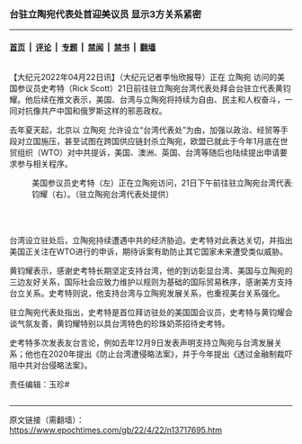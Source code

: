 ### 台驻立陶宛代表处首迎美议员 显示3方关系紧密

---

#### [首页](../../../..?n13717695) &nbsp;|&nbsp; [评论](../../../../../epoch-comment?n13717695) &nbsp;|&nbsp; [专题](../../../../../epoch-special?n13717695) &nbsp;|&nbsp; [禁闻](../../../../../epoch-news?n13717695) &nbsp;|&nbsp; [禁书](../../../../../books?n13717695) &nbsp;|&nbsp; [翻墙](https://github.com/gfw-breaker/nogfw/blob/master/README.md?n13717695)


<div class="column" id="artbody" itemprop="articleBody">
 <!-- article content begin -->
 <p>
  【大纪元2022年04月22日讯】（大纪元记者李怡欣报导）正在
  <ok href="https://www.epochtimes.com/gb/tag/%E7%AB%8B%E9%99%B6%E5%AE%9B.html">
   立陶宛
  </ok>
  访问的美国参议员史考特（Rick Scott）21日前往驻立陶宛台湾代表处拜会台驻立代表黄钧耀。他后续在推文表示，美国、台湾与立陶宛将持续为自由、民主和人权奋斗，一同对抗像共产中国和俄罗斯这样的邪恶政权。
 </p>
 <p>
  去年夏天起，北京以
  <ok href="https://www.epochtimes.com/gb/tag/%E7%AB%8B%E9%99%B6%E5%AE%9B.html">
   立陶宛
  </ok>
  允许设立“台湾代表处”为由，加强以政治、经贸等手段对立国施压，甚至试图在跨国供应链封杀立陶宛，欧盟已就此于今年1月底在世贸组织（WTO）对中共提诉，美国、澳洲、英国、台湾等随后也陆续提出申请要求参与相关程序。
 </p>
 <figure aria-describedby="caption-attachment-13717697" class="wp-caption aligncenter" id="attachment_13717697" style="width: 600px">
  <ok href="https://i.epochtimes.com/assets/uploads/2022/04/id13717697-551323.jpg" target="_blank">
   <img alt="" class="size-large wp-image-13717697" src="https://i.epochtimes.com/assets/uploads/2022/04/id13717697-551323-600x450.jpg"/>
  </ok>
  <br/><figcaption class="wp-caption-text" id="caption-attachment-13717697">
   美国参议员史考特（左）正在立陶宛访问，21日下午前往驻立陶宛台湾代表处、拜会驻立代表黄钧耀（右）。（驻立陶宛台湾代表处提供）
  </figcaption><br/>
 </figure><br/>
 <p>
  台湾设立驻处后，立陶宛持续遭遇中共的经济胁迫。史考特对此表达关切，并指出美国正关注在WTO进行的申诉，期待诉案有助防止其它国家未来遭受类似威胁。
 </p>
 <p>
  黄钧耀表示，感谢史考特长期坚定支持台湾，他的到访彰显台湾、美国与立陶宛的三边友好关系，国际社会应致力维护以规则为基础的国际贸易秩序，感谢美方支持台立关系。史考特则说，他支持台湾与立陶宛发展关系，也重视美台关系强化。
 </p>
 <p>
  驻立陶宛代表处指出，史考特是首位拜访驻处的美国国会议员，史考特与黄钧耀会谈气氛友善，黄钧耀特别以具台湾特色的珍珠奶茶招待史考特。
 </p>
 <p>
  史考特多次发表友台言论，例如去年12月9日发表声明支持立陶宛与台湾发展关系；他也在2020年提出《防止台湾遭侵略法案》，并于今年提出《透过金融制裁吓阻中共对台侵略法案》。
 </p>
 <p>
  责任编辑：玉珍#
 </p>
 <!-- article content end -->
</div>


---

原文链接（需翻墙）：https://www.epochtimes.com/gb/22/4/22/n13717695.htm